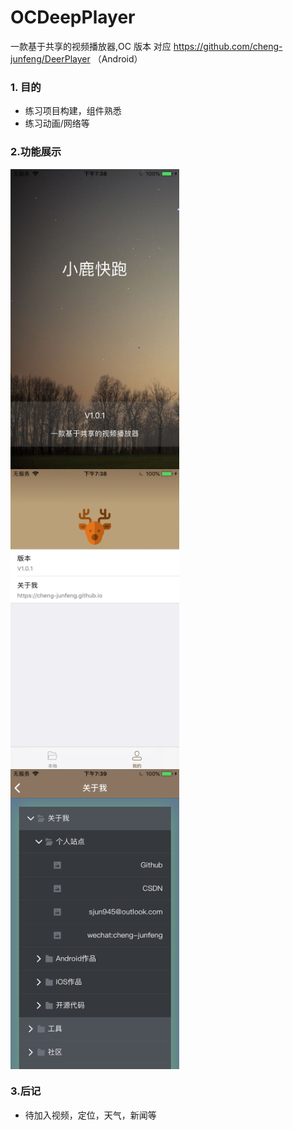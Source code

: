 # OCDeepPlayer
一款基于共享的视频播放器,OC 版本
对应  https://github.com/cheng-junfeng/DeerPlayer （Android）

### 1. 目的
- 练习项目构建，组件熟悉
- 练习动画/网络等

### 2.功能展示
<img src='https://github.com/cheng-junfeng/OCDeepPlayer/blob/master/pic/1.jpg' width = "270" height = "480" align=center />
<img src='https://github.com/cheng-junfeng/OCDeepPlayer/blob/master/pic/2.png' width = "270" height = "480" align=center />
<img src='https://github.com/cheng-junfeng/OCDeepPlayer/blob/master/pic/3.png' width = "270" height = "480" align=center />

### 3.后记
- 待加入视频，定位，天气，新闻等
